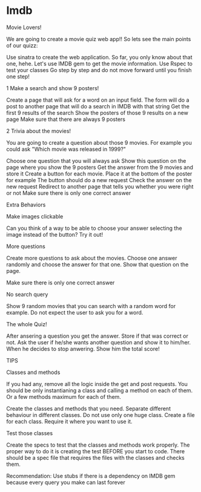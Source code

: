 # Imdb

Movie Lovers!

We are going to create a movie quiz web app!! So lets see the main points of our quizz:

Use sinatra to create the web application. So far, you only know about that one, hehe.
Let's use IMDB gem to get the movie information.
Use Rspec to test your classes
Go step by step and do not move forward until you finish one step!

1 Make a search and show 9 posters!

Create a page that will ask for a word on an input field.
The form will do a post to another page that will do a search in IMDB with that string
Get the first 9 results of the search
Show the posters of those 9 results on a new page
Make sure that there are always 9 posters

2 Trivia about the movies!

You are going to create a question about those 9 movies. For example you could ask "Which movie was released in 1999?"

Choose one question that you will always ask
Show this question on the page where you show the 9 posters
Get the answer from the 9 movies and store it
Create a button for each movie. Place it at the bottom of the poster for example
The button should do a new request
Check the answer on the new request
Redirect to another page that tells you whether you were right or not
Make sure there is only one correct answer

Extra Behaviors

Make images clickable

Can you think of a way to be able to choose your answer selecting the image instead of the button? Try it out!

More questions

Create more questions to ask about the movies. Choose one answer randomly and choose the answer for that one. Show that question on the page.

Make sure there is only one correct answer

No search query

Show 9 random movies that you can search with a random word for example. Do not expect the user to ask you for a word.

The whole Quiz!

After ansering a question you get the answer. Store if that was correct or not. Ask the user if he/she wants another question and show it to him/her. When he decides to stop anwering. Show him the total score!

TIPS

Classes and methods

If you had any, remove all the logic inside the get and post requests. You should be only instantianing a class and calling a method on each of them. Or a few methods maximum for each of them.

Create the classes and methods that you need. Separate different behaviour in different classes. Do not use only one huge class. Create a file for each class. Require it where you want to use it.

Test those classes

Create the specs to test that the classes and methods work properly. The proper way to do it is creating the test BEFORE you start to code. There should be a spec file that requires the files with the classes and checks them.

Recommendation: Use stubs if there is a dependency on IMDB gem because every query you make can last forever


